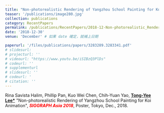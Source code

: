 ```yaml
---
title: "Non-photorealistic Rendering of Yangzhou School Painting for Koi Animation"
teaser: '/publications/image280.jpg'
collection: publications
category: RecentPapers
permalink: /publications/RecentPapers/2018-12-Non-photorealistic_Rendering_of_Yangzhou_School_Painting_for_Koi_Animation
date: '2018-12-30'
venue: 'December' # 如果 date 確定，就補上日期

paperurl: '/files/publications/papers/3283289.3283341.pdf'
# slidesurl: 
# projecturl: ''
# videourl: "https://www.youtu.be/iSIBzQ3PlDs"
# codeurl: ''
# supplementurl
# slidesurl: ''
# codeurl: '
# citation: ''
---
```


Rina Savista Halim, Phillip Pan, Kuo Wei Chen, Chih-Yuan Yao, <strong><u>Tong-Yee Lee*</u></strong> "Non-photorealistic Rendering of Yangzhou School Painting for Koi Animation", <strong><i><span style="color:red">SIGGRAPH Asia 2018</span></i></strong>, Poster, Tokyo, Dec., 2018. 
